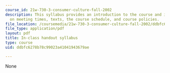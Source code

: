 ```yaml
---
course_id: 21w-730-3-consumer-culture-fall-2002
description: This syllabus provides an introduction to the course and information
  on meeting times, texts, the course schedule, and course policies.
file_location: /coursemedia/21w-730-3-consumer-culture-fall-2002/ddbfc6278b78c99023a41041943679ae_fall2002_syllab1.pdf
file_type: application/pdf
layout: pdf
title: In-class handout syllabus
type: course
uid: ddbfc6278b78c99023a41041943679ae

---
```

None